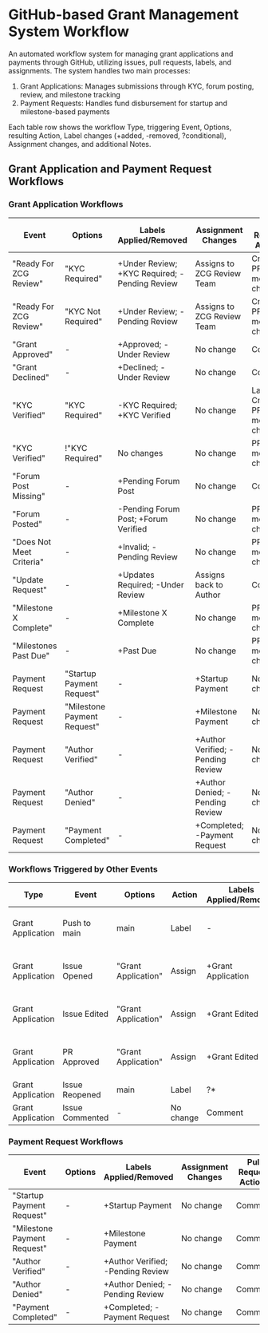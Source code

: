 # GitHub-based Grant Management System Workflow

An automated workflow system for managing grant applications and payments through GitHub, utilizing issues, pull requests, labels, and assignments. The system handles two main processes:

1. Grant Applications: Manages submissions through KYC, forum posting, review, and milestone tracking
2. Payment Requests: Handles fund disbursement for startup and milestone-based payments

Each table row shows the workflow Type, triggering Event, Options, resulting Action, Label changes (+added, -removed, ?conditional), Assignment changes, and additional Notes.

## Grant Application and Payment Request Workflows

### Grant Application Workflows

| Event | Options | Labels Applied/Removed | Assignment Changes | Pull Request Actions | Assignments | Notes |
|------|-------|------------------------|----------------------|-----------------------|-------------|-------|
| "Ready For ZCG Review" | "KYC Required" | +Under Review; +KYC Required; -Pending Review | Assigns to ZCG Review Team | Create PR and merge changes | KYC pathway |
| "Ready For ZCG Review" | "KYC Not Required" | +Under Review; -Pending Review | Assigns to ZCG Review Team | Create PR and merge changes | Non-KYC pathway |
| "Grant Approved" | - | +Approved; -Under Review | No change | Comment | Final approval |
| "Grant Declined" | - | +Declined; -Under Review | No change | Comment | Rejection notification |
| "KYC Verified" | "KYC Required" | -KYC Required; +KYC Verified | No change | Label, Create PR and merge changes | KYC completion processing |
| "KYC Verified" | !"KYC Required" | No changes | No change | PR and merge changes | Invalid state handling |
| "Forum Post Missing" | - | +Pending Forum Post | No change | Comment | Forum requirement notification |
| "Forum Posted" | - | -Pending Forum Post; +Forum Verified | No change | PR and merge changes | Forum verification |
| "Does Not Meet Criteria" | - | +Invalid; -Pending Review | No change | PR and merge changes | Requirement failure handling |
| "Update Request" | - | +Updates Required; -Under Review | Assigns back to Author | Comment | Request for changes |
| "Milestone X Complete" | - | +Milestone X Complete | No change | PR and merge changes | Milestone tracking |
| "Milestones Past Due" | - | +Past Due | No change | PR and merge changes | Deadline tracking |
| Payment Request   | "Startup Payment Request" | - | +Startup Payment | No change | Comment | Initial funding process |
| Payment Request   | "Milestone Payment Request" | - | +Milestone Payment | No change | Comment | Progress payment process |
| Payment Request   | "Author Verified" | - | +Author Verified; -Pending Review | No change | Comment | Identity confirmation |
| Payment Request   | "Author Denied" | - | +Author Denied; -Pending Review | No change | Comment | Identity rejection |
| Payment Request   | "Payment Completed" | - | +Completed; -Payment Request | No change | Comment | Payment confirmation |

### Workflows Triggered by Other Events

| Type             | Event            | Options              | Action                | Labels Applied/Removed   | Assignments          | Notes                                       |
|------------------|------------------|----------------------|-----------------------|--------------------------|----------------------|---------------------------------------------|
| Grant Application | Push to main | main | Label | - | No change | Validates all open Grant Application issue labels |
| Grant Application | Issue Opened | "Grant Application" | Assign | +Grant Application | Assigns to ZCG Admin | Automatic processing of new applications |
| Grant Application | Issue Edited | "Grant Application" | Assign | +Grant Edited | Assigns to: Original Authors, ZCG Admin | Create PR and track changes |
| Grant Application | PR Approved | "Grant Application" | Assign | +Grant Edited | Assigns to: Original Authors, ZCG Admin | Merge PR and update grant issue |
| Grant Application | Issue Reopened | main | Label | ?* | No change | Ensure proper label state |
| Grant Application | Issue Commented | - | No change | Comment | No change | General communication |
### Payment Request Workflows

| Event | Options | Labels Applied/Removed | Assignment Changes | Pull Request Actions | Assignments | Notes |
|-------|---------|------------------------|---------------------|----------------------|-------------|-------|
| "Startup Payment Request" | - | +Startup Payment | No change | Comment | Initial funding process |
| "Milestone Payment Request" | - | +Milestone Payment | No change | Comment | Progress payment process |
| "Author Verified" | - | +Author Verified; -Pending Review | No change | Comment | Identity confirmation |
| "Author Denied" | - | +Author Denied; -Pending Review | No change | Comment | Identity rejection |
| "Payment Completed" | - | +Completed; -Payment Request | No change | Comment | Payment confirmation |
